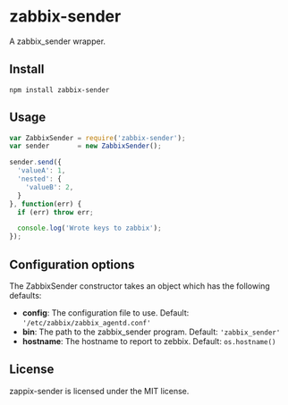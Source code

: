 # zabbix-sender

A zabbix_sender wrapper.

## Install

```
npm install zabbix-sender
```

## Usage

```js
var ZabbixSender = require('zabbix-sender');
var sender       = new ZabbixSender();

sender.send({
  'valueA': 1,
  'nested': {
    'valueB': 2,
  }
}, function(err) {
  if (err) throw err;

  console.log('Wrote keys to zabbix');
});
```

## Configuration options

The ZabbixSender constructor takes an object which has the following defaults:

* **config**: The configuration file to use. Default: `'/etc/zabbix/zabbix_agentd.conf'`
* **bin**: The path to the zabbix_sender program. Default: `'zabbix_sender'`
* **hostname**: The hostname to report to zebbix. Default: `os.hostname()`

## License

zappix-sender is licensed under the MIT license.
